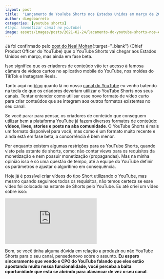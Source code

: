 ```yaml
---
layout: post
title:  "Lançamento do YouTube Shorts nos Estados Unidos em março de 2021"
author: diegobarreto
categories: [youtube shorts]
#tags: [monetizar canal no youtube]
image: assets/images/posts/2021-02-24/lacamento-do-youtube-shorts-nos-estados-unidos-em-marco-01.png
---
```


Já foi confirmado pelo [post do Neal Mohan](https://blog.youtube/inside-youtube/neal-innovation-series/){:target="_blank"} (Chief Product Officer do YouTube) que o YouTube Shorts vai chegar aos Estados Unidos em março, mas ainda em fase beta.

Isso significa que os criadores de conteúdo vão ter acesso à famosa câmera de vídeos curtos no aplicativo mobile do YouTube, nos moldes do TikTok e Instagram Reels.

Tanto aqui no [blog](/post/como-youtube-shorts-pode-aumentar-views-seu-canal) quanto lá no nosso [canal do YouTube](https://www.youtube.com/watch?v=KqTc96roVm8&list=PLOAN5jJc0VEWd5MaypLjxgxlSPp85RxGV) eu venho batendo na tecla de que os criadores deveriam utilizar o YouTube Shorts nos seus canais. Tentar entender como utilisar esse novo formato de vídeo curto para criar conteúdos que se integram aos outros formatos existentes no seu canal.

Se você parar para pensar, os criadores de conteúdo que conseguem utilizar bem a plataforma YouTube já fazem diversos formatos de conteúdo: **vídeos, lives, stories e posts na aba comunidade**. O YouTube Shorts é mais um formato disponível para você, mas como é um formato muito recente e ainda está em fase beta, a concorrência é bem menor.

Por enquanto existem algumas restrições para os YouTube Shorts, quando visto pela estante de shorts, como: não contar views para os requisitos da monetização e nem possuir monetização (propagandas). Mas na minha opinião isso é só uma questão de tempo, até a equipe do YouTube definir os parâmetros e ajustar o algorítimo em consequência.

Hoje já é possível criar vídeos do tipo Short utilizando o YouTube, mas mesmo quando seguimos todos os requisitos, não temos certeza se esse vídeo foi colocado na estante de Shorts pelo YouTube. Eu até criei um vídeo sobre isso:
<div class="embed-responsive embed-responsive-16by9">
  <iframe class="embed-responsive-item" src="https://www.youtube.com/embed/DZIr2luV7WY" frameborder="0" allow="accelerometer; autoplay; clipboard-write; encrypted-media; gyroscope; picture-in-picture" allowfullscreen></iframe>
</div>

Bom, se você tinha alguma dúvida em relação a produzir ou não YouTube Shorts para o seu canal, pensedenovo sobre o assunto. **Eu espero sinceramente que vendo o CPO do YouTube falando que eles estão apostando muito nessa funcionalidade, você perceba a baita oportunidade que está se abrindo para alavancar de vez o seu canal**.